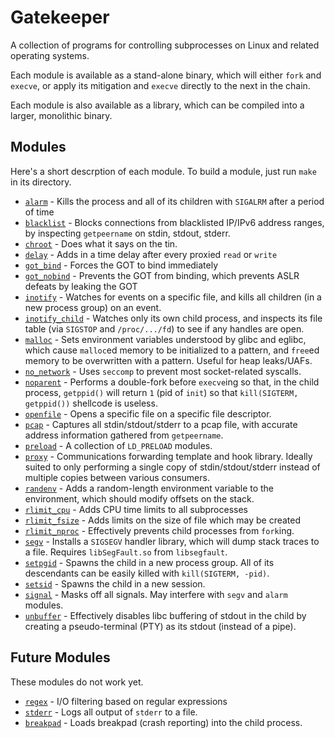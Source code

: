 # Gatekeeper

A collection of programs for controlling subprocesses on Linux and related operating systems.

Each module is available as a stand-alone binary, which will either `fork` and `execve`, or apply its mitigation and `execve` directly to the next in the chain.

Each module is also available as a library, which can be compiled into a larger, monolithic binary.

## Modules

Here's a short descrption of each module.  To build a module, just run `make` in its directory.

- [`alarm`](alarm/README.md) - Kills the process and all of its children with `SIGALRM` after a period of time
- [`blacklist`](blacklist/README.md) - Blocks connections from blacklisted IP/IPv6 address ranges, by inspecting `getpeername` on stdin, stdout, stderr.
- [`chroot`](chroot/README.md) - Does what it says on the tin.
- [`delay`](delay/README.md) - Adds in a time delay after every proxied `read` or `write`
- [`got_bind`](got_bind/README.md) - Forces the GOT to bind immediately
- [`got_nobind`](got_nobind/README.md) - Prevents the GOT from binding, which prevents ASLR defeats by leaking the GOT
- [`inotify`](inotify/README.md) - Watches for events on a specific file, and kills all children (in a new process group) on an event.
- [`inotify_child`](inotify_child/README.md) - Watches only its own child process, and inspects its file table (via `SIGSTOP` and `/proc/.../fd`) to see if any handles are open.
- [`malloc`](malloc/README.md) - Sets environment variables understood by glibc and eglibc, which cause `malloc`ed memory to be initialized to a pattern, and `free`ed memory to be overwritten with a pattern.  Useful for heap leaks/UAFs.
- [`no_network`](no_network/README.md) - Uses `seccomp` to prevent most socket-related syscalls.
- [`noparent`](noparent/README.md) - Performs a double-fork before `execve`ing so that, in the child process, `getppid()` will return `1` (pid of `init`) so that `kill(SIGTERM, getppid())` shellcode is useless.
- [`openfile`](openfile/README.md) - Opens a specific file on a specific file descriptor.
- [`pcap`](pcap/README.md) - Captures all stdin/stdout/stderr to a pcap file, with accurate address information gathered from `getpeername`.
- [`preload`](preload/README.md) - A collection of `LD_PRELOAD` modules.
- [`proxy`](proxy/README.md) - Communications forwarding template and hook library.  Ideally suited to only performing a single copy of stdin/stdout/stderr instead of multiple copies between various consumers.
- [`randenv`](randenv/README.md) - Adds a random-length environment variable to the environment, which should modify offsets on the stack.
- [`rlimit_cpu`](rlimit_cpu/README.md) - Adds CPU time limits to all subprocesses
- [`rlimit_fsize`](rlimit_fsize/README.md) - Adds limits on the size of file which may be created
- [`rlimit_nproc`](rlimit_nproc/README.md) - Effectively prevents child processes from `fork`ing.
- [`segv`](segv/README.md) - Installs a `SIGSEGV` handler library, which will dump stack traces to a file.  Requires `libSegFault.so` from `libsegfault`.
- [`setpgid`](setpgid/README.md) - Spawns the child in a new process group.  All of its descendants can be easily killed with `kill(SIGTERM, -pid)`.
- [`setsid`](setsid/README.md) - Spawns the child in a new session.
- [`signal`](signal/README.md) - Masks off all signals.  May interfere with `segv` and `alarm` modules.
- [`unbuffer`](unbuffer/README.md) - Effectively disables libc buffering of stdout in the child by creating a pseudo-terminal (PTY) as its stdout (instead of a pipe).

## Future Modules

These modules do not work yet.

- [`regex`](regex/README.md) - I/O filtering based on regular expressions
- [`stderr`](stderr/README.md) - Logs all output of `stderr` to a file.
- [`breakpad`](breakpad/README.md) - Loads breakpad (crash reporting) into the child process.

